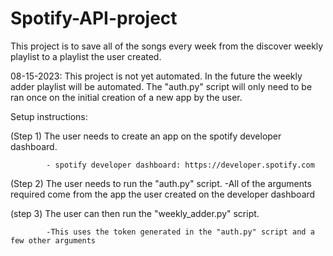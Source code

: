 # Spotify-API-project

This project is to save all of the songs every week from the discover weekly playlist to a playlist the user created.

08-15-2023: This project is not yet automated. In the future the weekly adder playlist will be automated. The "auth.py" script will only need to be ran once on the initial creation of a new app by the user.

Setup instructions:

(Step 1) The user needs to create an app on the spotify developer dashboard.

            - spotify developer dashboard: https://developer.spotify.com

(Step 2) The user needs to run the "auth.py" script. 
            -All of the arguments required come from the app the user created on the developer dashboard


(step 3) The user can then run the "weekly_adder.py" script.

            -This uses the token generated in the "auth.py" script and a few other arguments
